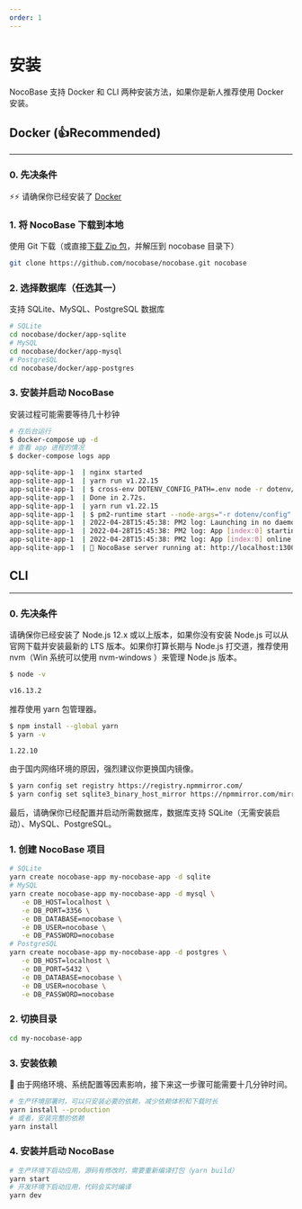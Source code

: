 ```yaml
---
order: 1
---
```


# 安装

NocoBase 支持 Docker 和 CLI 两种安装方法，如果你是新人推荐使用 Docker 安装。

## Docker (👍Recommended)

---

### 0. 先决条件

⚡⚡ 请确保你已经安装了 [Docker](https://docs.docker.com/get-docker/)

### 1. 将 NocoBase 下载到本地

使用 Git 下载（或直接[下载 Zip 包](https://github.com/nocobase/nocobase/archive/refs/heads/main.zip)，并解压到 nocobase 目录下）

```bash
git clone https://github.com/nocobase/nocobase.git nocobase
```

### 2. 选择数据库（任选其一）

支持 SQLite、MySQL、PostgreSQL 数据库

```bash
# SQLite
cd nocobase/docker/app-sqlite
# MySQL
cd nocobase/docker/app-mysql
# PostgreSQL
cd nocobase/docker/app-postgres
```

### 3. 安装并启动 NocoBase

安装过程可能需要等待几十秒钟

```bash
# 在后台运行
$ docker-compose up -d
# 查看 app 进程的情况
$ docker-compose logs app

app-sqlite-app-1  | nginx started
app-sqlite-app-1  | yarn run v1.22.15
app-sqlite-app-1  | $ cross-env DOTENV_CONFIG_PATH=.env node -r dotenv/config packages/app/server/lib/index.js install -s
app-sqlite-app-1  | Done in 2.72s.
app-sqlite-app-1  | yarn run v1.22.15
app-sqlite-app-1  | $ pm2-runtime start --node-args="-r dotenv/config" packages/app/server/lib/index.js -- start
app-sqlite-app-1  | 2022-04-28T15:45:38: PM2 log: Launching in no daemon mode
app-sqlite-app-1  | 2022-04-28T15:45:38: PM2 log: App [index:0] starting in -fork mode-
app-sqlite-app-1  | 2022-04-28T15:45:38: PM2 log: App [index:0] online
app-sqlite-app-1  | 🚀 NocoBase server running at: http://localhost:13000/
```

## CLI

---

### 0. 先决条件

请确保你已经安装了 Node.js 12.x 或以上版本，如果你没有安装 Node.js 可以从官网下载并安装最新的 LTS 版本。如果你打算长期与 Node.js 打交道，推荐使用 nvm（Win 系统可以使用 nvm-windows ）来管理 Node.js 版本。

```bash
$ node -v

v16.13.2
```

推荐使用 yarn 包管理器。

```bash
$ npm install --global yarn
$ yarn -v

1.22.10
```

由于国内网络环境的原因，强烈建议你更换国内镜像。

```bash
$ yarn config set registry https://registry.npmmirror.com/
$ yarn config set sqlite3_binary_host_mirror https://npmmirror.com/mirrors/sqlite3/
```

最后，请确保你已经配置并启动所需数据库，数据库支持 SQLite（无需安装启动）、MySQL、PostgreSQL。

### 1. 创建 NocoBase 项目

```bash
# SQLite
yarn create nocobase-app my-nocobase-app -d sqlite
# MySQL
yarn create nocobase-app my-nocobase-app -d mysql \
   -e DB_HOST=localhost \
   -e DB_PORT=3356 \
   -e DB_DATABASE=nocobase \
   -e DB_USER=nocobase \
   -e DB_PASSWORD=nocobase
# PostgreSQL
yarn create nocobase-app my-nocobase-app -d postgres \
   -e DB_HOST=localhost \
   -e DB_PORT=5432 \
   -e DB_DATABASE=nocobase \
   -e DB_USER=nocobase \
   -e DB_PASSWORD=nocobase
```

### 2. 切换目录

```bash
cd my-nocobase-app
```

### 3. 安装依赖

📢 由于网络环境、系统配置等因素影响，接下来这一步骤可能需要十几分钟时间。  

```bash
# 生产环境部署时，可以只安装必要的依赖，减少依赖体积和下载时长
yarn install --production
# 或者，安装完整的依赖
yarn install
```

### 4. 安装并启动 NocoBase

```bash
# 生产环境下启动应用，源码有修改时，需要重新编译打包（yarn build）
yarn start
# 开发环境下启动应用，代码会实时编译
yarn dev
```
